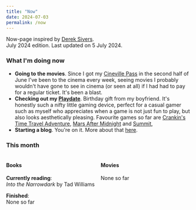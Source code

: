 ```yaml
---
title: "Now"
date: 2024-07-03
permalink: /now
---
```

Now-page inspired by <a href="https://sive.rs/nowff" target="_blank">Derek Sivers</a>. 
<br />July 2024 edition. Last updated on 5 July 2024.

### What I'm doing now

- **Going to the movies**. Since I got my <a href="https://cinevillepass.be/en-BE" target="_blank">Cineville Pass</a> in the second half of June  I've been to the cinema every week, seeing movies I probably wouldn't have gone to see in cinema (or seen at all) if I had had to pay for a regular ticket. It's been a blast.
- **Checking out my <a href="https://play.date/" target="_blank">Playdate</a>**. Birthday gift from my boyfriend. It's honestly such a nifty little gaming device, perfect for a casual gamer such as myself who appreciates when a game is not just fun to play, but also looks aesthetically pleasing. Favourite games so far are <a href="https://play.date/games/crankin/" target="_blank">Crankin's Time Travel Adventure</a>, <a href="https://play.date/games/mars-after-midnight/" target="_blank">Mars After Midnight</a> and <a href="https://play.date/games/summit/" target="_blank">Summit</a>,
- **Starting a blog**. You're on it. More about that [here](/about.md).

### This month
<div style="float: left; width: 49%;">
<h4>Books</h4>
<p><strong>Currently reading</strong>: <br /><i>Into the Narrowdark</i> by Tad Williams</p>
<p><strong>Finished</strong>: <br />None so far</p>
</div>
<div style="float: right; width: 49%;">
<h4>Movies</h4>
<p>None so far</p>
</div>
